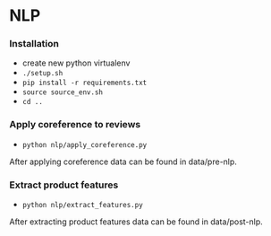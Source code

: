# NLP

### Installation
* create new python virtualenv
* `./setup.sh`
* `pip install -r requirements.txt`
* `source source_env.sh`
* `cd ..`

### Apply coreference to reviews

* `python nlp/apply_coreference.py`

After applying coreference data can be found in data/pre-nlp.

### Extract product features

* `python nlp/extract_features.py`

After extracting product features data can be found in data/post-nlp.

